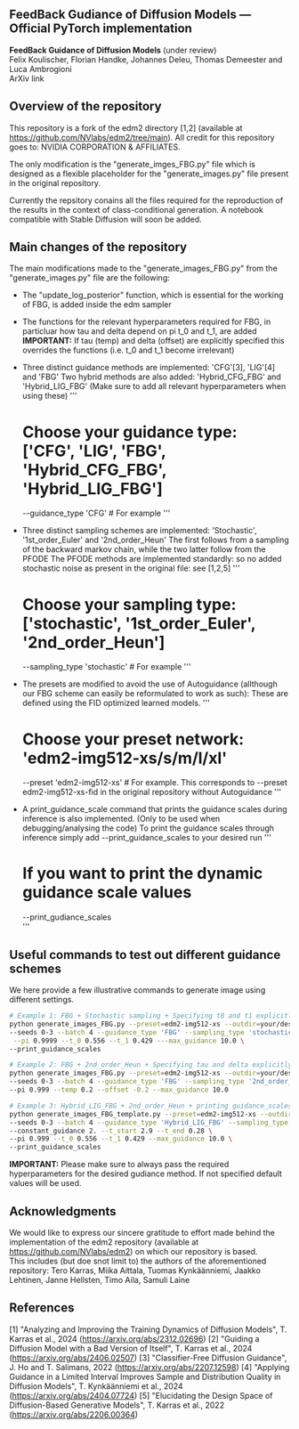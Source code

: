 ## FeedBack Gudiance of Diffusion Models &mdash; Official PyTorch implementation

**FeedBack Guidance of Diffusion Models** (under review) <br>
Felix Koulischer, Florian Handke, Johannes Deleu, Thomas Demeester and Luca Ambrogioni <br>
ArXiv link<br>

## Overview of the repository

This repository is a fork of the edm2 directory [1,2] (available at https://github.com/NVlabs/edm2/tree/main).
All credit for this repository goes to: NVIDIA CORPORATION & AFFILIATES. <br>

The only modification is the "generate_imges_FBG.py" file which is designed as a flexible placeholder for the "generate_images.py" file present in the original repository. <br>

Currently the repsitory conains all the files required for the reproduction of the results in the context of class-conditional generation. A notebook compatible with Stable Diffusion will soon be added.

## Main changes of the repository

The main modifications made to the "generate_images_FBG.py" from the "generate_images.py" file are the following: 

 - The "update_log_posterior" function, which is essential for the working of FBG, is added inside the edm sampler
 
 - The functions for the relevant hyperparameters required for FBG, in particluar how tau and delta depend on pi t_0 and t_1, are added
       **IMPORTANT:** If tau (temp) and delta (offset) are explicitly specified this overrides the functions (i.e. t_0 and t_1 become irrelevant)
 
 - Three distinct guidance methods are implemented: 'CFG'[3], 'LIG'[4] and 'FBG'
       Two hybrid methods are also added: 'Hybrid_CFG_FBG' and 'Hybrid_LIG_FBG'  (Make sure to add all relevant hyperparameters when using these)
   '''
   # Choose your guidance type: ['CFG', 'LIG', 'FBG', 'Hybrid_CFG_FBG', 'Hybrid_LIG_FBG']
   --guidance_type 'CFG' # For example
   '''
	   
 - Three distinct sampling schemes are implemented: 'Stochastic', '1st_order_Euler' and '2nd_order_Heun'
       The first follows from a sampling of the backward markov chain, while the two latter follow from the PFODE
	     The PFODE methods are implemented standardly: so no added stochastic noise as present in the original file: see [1,2,5]
   '''
   # Choose your sampling type: ['stochastic', '1st_order_Euler', '2nd_order_Heun']
   --sampling_type 'stochastic' # For example
   '''

 - The presets are modified to avoid the use of Autoguidance (allthough our FBG scheme can easily be reformulated to work as such):
       These are defined using the FID optimized learned models.
   '''
   # Choose your preset network: 'edm2-img512-xs/s/m/l/xl'
   --preset 'edm2-img512-xs'  # For example. This corresponds to --preset edm2-img512-xs-fid in the original repository without Autoguidance
   '''
	   
 - A print_guidance_scale command that prints the guidance scales during inference is also implemented. (Only to be used when debugging/analysing the code)
       To print the guidance scales through inference simply add --print_guidance_scales to your desired run
   '''
   # If you want to print the dynamic guidance scale values
   --print_gudiance_scales  
   '''

## Useful commands to test out different guidance schemes

We here provide a few illustrative commands to generate image using different settings.

```.bash
# Example 1: FBG + Stochastic sampling + Specifying t0 and t1 explicitly + printing the guidance scale
python generate_images_FBG.py --preset=edm2-img512-xs --outdir=your/desired/out_directory \
--seeds 0-3 --batch 4 --guidance_type 'FBG' --sampling_type 'stochastic' \
 --pi 0.9999 --t_0 0.556 --t_1 0.429 ---max_guidance 10.0 \
--print_guidance_scales 
```

 ```.bash
# Example 2: FBG + 2nd_order_Heun + Specifying tau and delta explicitly
python generate_images_FBG.py --preset=edm2-img512-xs --outdir=your/desired/out_directory  \
--seeds 0-3 --batch 4 --guidance_type 'FBG' --sampling_type '2nd_order_Heun' --steps 32 \
 --pi 0.999 --temp 0.2 --offset -0.2 --max_guidance 10.0
```

  ```.bash
# Example 3: Hybrid_LIG_FBG + 2nd_order_Heun + printing guidance_scales
python generate_images_FBG_template.py --preset=edm2-img512-xs --outdir=your/desired/out_directory \
 --seeds 0-3 --batch 4 --guidance_type 'Hybrid_LIG_FBG' --sampling_type 'stochastic' \
 --constant_guidance 2. --t_start 2.9 --t_end 0.28 \
--pi 0.999 --t_0 0.556 --t_1 0.429 --max_guidance 10.0 \
--print_guidance_scales
```

**IMPORTANT:** Please make sure to always pass the required hyperparameters for the desired gudiance method. If not specified default values will be used.



## Acknowledgments

We would like to express our sincere gratitude to effort made behind the implementation of the edm2 repository (available at https://github.com/NVlabs/edm2) on which our repository is based. <br>
This includes (but doe snot limit to) the authors of the aforementioned repository: Tero Karras, Miika Aittala, Tuomas Kynkäänniemi, Jaakko Lehtinen, Janne Hellsten, Timo Aila, Samuli Laine


## References

[1] "Analyzing and Improving the Training Dynamics of Diffusion Models", T. Karras et al., 2024 (https://arxiv.org/abs/2312.02696)
[2] "Guiding a Diffusion Model with a Bad Version of Itself", T. Karras et al., 2024 (https://arxiv.org/abs/2406.02507)
[3] "Classifier-Free Diffusion Guidance", J. Ho and T. Salimans, 2022 (https://arxiv.org/abs/2207.12598)
[4] "Applying Guidance in a Limited Interval Improves Sample and Distribution Quality in Diffusion Models", T. Kynkäänniemi et al., 2024 (https://arxiv.org/abs/2404.07724)
[5] "Elucidating the Design Space of Diffusion-Based Generative Models", T. Karras et al., 2022 (https://arxiv.org/abs/2206.00364)
